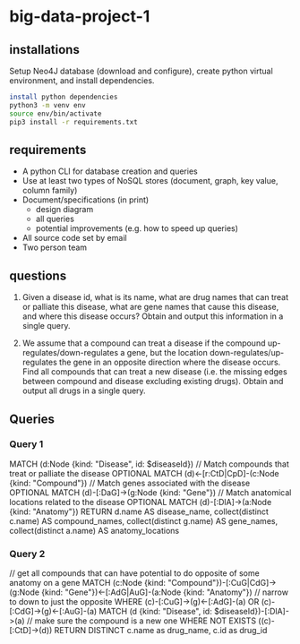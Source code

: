 # big-data-project-1

## installations
Setup Neo4J database (download and configure), create python virtual environment, and install dependencies.

```bash
install python dependencies
python3 -m venv env
source env/bin/activate
pip3 install -r requirements.txt
```

## requirements
- A python CLI for database creation and queries
- Use at least two types of NoSQL stores (document, graph, key value, column family)
- Document/specifications (in print)
  - design diagram
  - all queries
  - potential improvements (e.g. how to speed up queries)
- All source code set by email
- Two person team

## questions
1. Given a disease id, what is its name,
what are drug names that can treat or
palliate this disease, what are gene
names that cause this disease, and
where this disease occurs? Obtain and
output this information in a single query.

2. We assume that a compound can treat a disease if the
compound up-regulates/down-regulates a gene, but the location down-regulates/up-regulates the gene in an opposite direction where the disease occurs. Find all compounds that can treat a new disease (i.e. the missing edges between compound and disease excluding existing drugs). Obtain and output all drugs in
a single query.

## Queries
### Query 1
MATCH (d:Node {kind: "Disease", id: $diseaseId})
// Match compounds that treat or palliate the disease
OPTIONAL MATCH (d)<-[r:CtD|CpD]-(c:Node {kind: "Compound"})
// Match genes associated with the disease
OPTIONAL MATCH (d)-[:DaG]->(g:Node {kind: "Gene"})
// Match anatomical locations related to the disease
OPTIONAL MATCH (d)-[:DlA]->(a:Node {kind: "Anatomy"})
RETURN d.name AS disease_name,
  collect(distinct c.name) AS compound_names,
  collect(distinct g.name) AS gene_names,
  collect(distinct a.name) AS anatomy_locations

### Query 2
// get all compounds that can have potential to do opposite of some anatomy on a gene
MATCH (c:Node {kind: "Compound"})-[:CuG|CdG]->(g:Node {kind: "Gene"})<-[:AdG|AuG]-(a:Node {kind: "Anatomy"})
// narrow to down to just the opposite
WHERE (c)-[:CuG]->(g)<-[:AdG]-(a)
  OR (c)-[:CdG]->(g)<-[:AuG]-(a)
MATCH (d {kind: "Disease", id: $diseaseId})-[:DlA]->(a)
// make sure the compound is a new one
WHERE NOT EXISTS ((c)-[:CtD]->(d))
RETURN DISTINCT c.name as drug_name, c.id as drug_id



